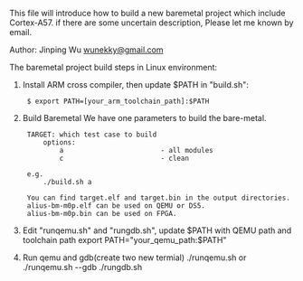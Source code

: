 This file will introduce how to build a new baremetal project which include
Cortex-A57. if there are some uncertain description, Please let me known by email.

Author: Jinping Wu <wunekky@gmail.com>

The baremetal project build steps in Linux environment:

1. Install ARM cross compiler, then update $PATH in "build.sh":

        $ export PATH=[your_arm_toolchain_path]:$PATH

2. Build Baremetal
    We have one parameters to build the bare-metal.

        TARGET: which test case to build
            options:
                a                        - all modules
                c                        - clean

        e.g.
            ./build.sh a

        You can find target.elf and target.bin in the output directories.
        alius-bm-m0p.elf can be used on QEMU or DS5.
        alius-bm-m0p.bin can be used on FPGA.

3. Edit "runqemu.sh" and "rungdb.sh", update $PATH with QEMU path and toolchain path
		export PATH="your_qemu_path:$PATH"

4. Run qemu and gdb(create two new termial)
	./runqemu.sh  or ./runqemu.sh --gdb
	./rungdb.sh